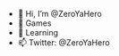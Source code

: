 - 👋 Hi, I’m @ZeroYaHero
- 👀 Games
- 🌱 Learning
- 📫 Twitter: @ZeroYaHero

<!---
ZeroYaHero/ZeroYaHero is a ✨ special ✨ repository because its `README.md` (this file) appears on your GitHub profile.
You can click the Preview link to take a look at your changes.
--->
